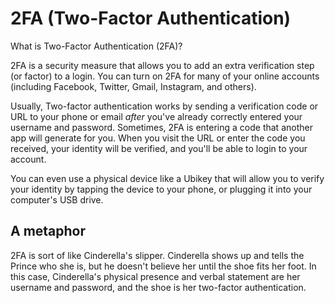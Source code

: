 [//]: # (2FA README.md)

# 2FA (Two-Factor Authentication)

What is Two-Factor Authentication (2FA)? 

2FA is a security measure that allows you to add an extra verification step (or factor) to a login. You can turn on 2FA for many of your online accounts (including Facebook, Twitter, Gmail, Instagram, and others). 

Usually, Two-factor authentication works by sending a verification code or URL to your phone or email _after_ you've already correctly entered your username and password. Sometimes, 2FA is entering a code that another app will generate for you. When you visit the URL or enter the code you received, your identity will be verified, and you'll be able to login to your account. 

You can even use a physical device like a Ubikey that will allow you to verify your identity by tapping the device to your phone, or plugging it into your computer's USB drive.

## A metaphor

2FA is sort of like Cinderella's slipper. Cinderella shows up and tells the Prince who she is, but he doesn't believe her until the shoe fits her foot. In this case, Cinderella's physical presence and verbal statement are her username and password, and the shoe is her two-factor authentication.
